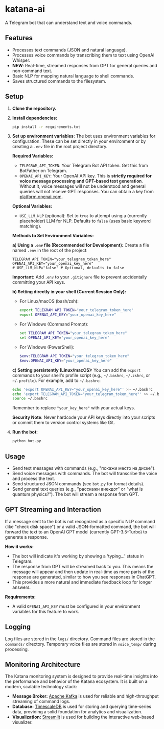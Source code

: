# katana-ai

A Telegram bot that can understand text and voice commands.

## Features

-   Processes text commands (JSON and natural language).
-   Processes voice commands by transcribing them to text using OpenAI Whisper.
-   **NEW**: Real-time, streamed responses from GPT for general queries and non-command text.
-   Basic NLP for mapping natural language to shell commands.
-   Saves structured commands to the filesystem.

## Setup

1.  **Clone the repository.**
2.  **Install dependencies:**
    ```bash
    pip install -r requirements.txt
    ```
3.  **Set up environment variables:**
    The bot uses environment variables for configuration. These can be set directly in your environment or by creating a `.env` file in the root project directory.

    **Required Variables:**
    *   `TELEGRAM_API_TOKEN`: Your Telegram Bot API token. Get this from BotFather on Telegram.
    *   `OPENAI_API_KEY`: Your OpenAI API key. This is **strictly required for voice message processing and GPT-based text generation**. Without it, voice messages will not be understood and general queries will not receive GPT responses. You can obtain a key from [platform.openai.com](https://platform.openai.com/).

    **Optional Variables:**
    *   `USE_LLM_NLP` (optional): Set to `true` to attempt using a (currently placeholder) LLM for NLP. Defaults to `false` (uses basic keyword matching).

    **Methods to Set Environment Variables:**

    **a) Using a `.env` file (Recommended for Development):**
    Create a file named `.env` in the root of the project:
    ```env
    TELEGRAM_API_TOKEN="your_telegram_token_here"
    OPENAI_API_KEY="your_openai_key_here"
    # USE_LLM_NLP="false" # Optional, defaults to false
    ```
    **Important:** Add `.env` to your `.gitignore` file to prevent accidentally committing your API keys.

    **b) Setting directly in your shell (Current Session Only):**
    *   For Linux/macOS (bash/zsh):
        ```bash
        export TELEGRAM_API_TOKEN="your_telegram_token_here"
        export OPENAI_API_KEY="your_openai_key_here"
        ```
    *   For Windows (Command Prompt):
        ```cmd
        set TELEGRAM_API_TOKEN="your_telegram_token_here"
        set OPENAI_API_KEY="your_openai_key_here"
        ```
    *   For Windows (PowerShell):
        ```powershell
        $env:TELEGRAM_API_TOKEN="your_telegram_token_here"
        $env:OPENAI_API_KEY="your_openai_key_here"
        ```

    **c) Setting persistently (Linux/macOS):**
    You can add the `export` commands to your shell's profile script (e.g., `~/.bashrc`, `~/.zshrc`, or `~/.profile`). For example, add to `~/.bashrc`:
    ```bash
    echo 'export OPENAI_API_KEY="your_openai_key_here"' >> ~/.bashrc
    echo 'export TELEGRAM_API_TOKEN="your_telegram_token_here"' >> ~/.bashrc
    source ~/.bashrc
    ```
    Remember to replace `"your_key_here"` with your actual keys.

    **Security Note:** Never hardcode your API keys directly into your scripts or commit them to version control systems like Git.

4.  **Run the bot:**
    ```bash
    python bot.py
    ```

## Usage

-   Send text messages with commands (e.g., "покажи место на диске").
-   Send voice messages with commands. The bot will transcribe the voice and process the text.
-   Send structured JSON commands (see `bot.py` for format details).
-   Send general text queries (e.g., "расскажи анекдот" or "what is quantum physics?"). The bot will stream a response from GPT.

## GPT Streaming and Interaction

If a message sent to the bot is not recognized as a specific NLP command (like "check disk space") or a valid JSON-formatted command, the bot will forward the text to an OpenAI GPT model (currently GPT-3.5-Turbo) to generate a response.

**How it works:**
-   The bot will indicate it's working by showing a 'typing...' status in Telegram.
-   The response from GPT will be streamed back to you. This means the message will appear and then update in real-time as more parts of the response are generated, similar to how you see responses in ChatGPT.
-   This provides a more natural and immediate feedback loop for longer answers.

**Requirements:**
-   A valid `OPENAI_API_KEY` must be configured in your environment variables for this feature to work.

## Logging

Log files are stored in the `logs/` directory.
Command files are stored in the `commands/` directory.
Temporary voice files are stored in `voice_temp/` during processing.

## Monitoring Architecture

The Katana monitoring system is designed to provide real-time insights into the performance and behavior of the Katana ecosystem. It is built on a modern, scalable technology stack:

*   **Message Broker:** [Apache Kafka](https://kafka.apache.org/) is used for reliable and high-throughput streaming of command logs.
*   **Database:** [TimescaleDB](https://www.timescale.com/) is used for storing and querying time-series data, providing a solid foundation for analytics and visualization.
*   **Visualization:** [Streamlit](https://streamlit.io/) is used for building the interactive web-based visualizer.